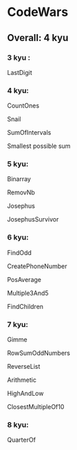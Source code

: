 # CodeWars

## Overall: 4 kyu

### 3 kyu :
LastDigit

### 4 kyu:
CountOnes

Snail

SumOfIntervals

Smallest possible sum

### 5 kyu:
Binarray

RemovNb

Josephus

JosephusSurvivor

### 6 kyu:
FindOdd

CreatePhoneNumber

PosAverage

Multiple3And5

FindChildren

### 7 kyu:
Gimme

RowSumOddNumbers

ReverseList

Arithmetic

HighAndLow

ClosestMultipleOf10

### 8 kyu:
QuarterOf
